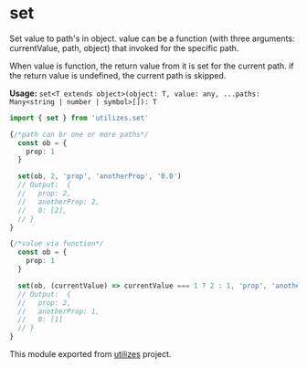 # set

Set value to path's in object. value can be a function (with three arguments: currentValue, path, object) that invoked for the specific path.

When value is function, the return value from it is set for the current path. if the return value is undefined, the current path is skipped.

**Usage:** `set<T extends object>(object: T, value: any, ...paths: Many<string | number | symbol>[]): T`

```typescript
import { set } from 'utilizes.set'

{/*path can br one or more paths*/
  const ob = {
    prop: 1
  }

  set(ob, 2, 'prop', 'anotherProp', '0.0')
  // Output:  {
  //   prop: 2,
  //   anotherProp: 2,
  //   0: [2],
  // }
}

{/*value via function*/
  const ob = {
    prop: 1
  }

  set(ob, (currentValue) => currentValue === 1 ? 2 : 1, 'prop', 'anotherProp', '0.0')
  // Output:  {
  //   prop: 2,
  //   anotherProp: 1,
  //   0: [1]
  // }
}
```

<!-- *keywords [] *keywordsend -->


This module exported from [utilizes](https://www.npmjs.com/package/utilizes) project.

<!-- -->